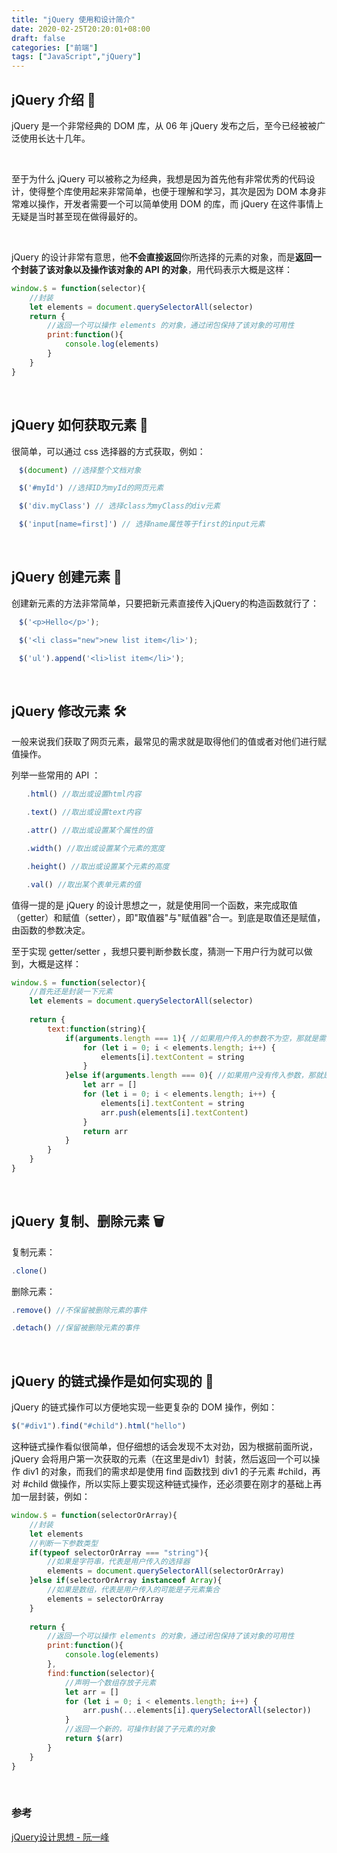 ```yaml
---
title: "jQuery 使用和设计简介"
date: 2020-02-25T20:20:01+08:00
draft: false
categories: ["前端"]
tags: ["JavaScript","jQuery"]
---
```


## jQuery 介绍 :green_book:

jQuery 是一个非常经典的 DOM 库，从 06 年 jQuery 发布之后，至今已经被被广泛使用长达十几年。  

&nbsp;

至于为什么 jQuery  可以被称之为经典，我想是因为首先他有非常优秀的代码设计，使得整个库使用起来非常简单，也便于理解和学习，其次是因为 DOM 本身非常难以操作，开发者需要一个可以简单使用 DOM 的库，而 jQuery 在这件事情上无疑是当时甚至现在做得最好的。  

&nbsp;

jQuery 的设计非常有意思，他**不会直接返回**你所选择的元素的对象，而是**返回一个封装了该对象以及操作该对象的 API 的对象**，用代码表示大概是这样：  

```javascript
window.$ = function(selector){
    //封装
    let elements = document.querySelectorAll(selector)
    return {
        //返回一个可以操作 elements 的对象，通过闭包保持了该对象的可用性
        print:function(){
            console.log(elements)
        }
    }
}
```

&nbsp;&nbsp;

## jQuery 如何获取元素 :pushpin:

很简单，可以通过 css 选择器的方式获取，例如：

```javascript
　$(document) //选择整个文档对象

　$('#myId') //选择ID为myId的网页元素

　$('div.myClass') // 选择class为myClass的div元素

　$('input[name=first]') // 选择name属性等于first的input元素
```

&nbsp;

## jQuery 创建元素 :hammer:

创建新元素的方法非常简单，只要把新元素直接传入jQuery的构造函数就行了：

```javascript
　$('<p>Hello</p>');

　$('<li class="new">new list item</li>');

　$('ul').append('<li>list item</li>');
```

&nbsp;

## jQuery 修改元素 :hammer_and_wrench:

一般来说我们获取了网页元素，最常见的需求就是取得他们的值或者对他们进行赋值操作。  

列举一些常用的 API ：

```javascript
　　.html() //取出或设置html内容

　　.text() //取出或设置text内容

　　.attr() //取出或设置某个属性的值

　　.width() //取出或设置某个元素的宽度

　　.height() //取出或设置某个元素的高度

　　.val() //取出某个表单元素的值
```

值得一提的是 jQuery 的设计思想之一，就是使用同一个函数，来完成取值（getter）和赋值（setter），即"取值器"与"赋值器"合一。到底是取值还是赋值，由函数的参数决定。  

至于实现 getter/setter ，我想只要判断参数长度，猜测一下用户行为就可以做到，大概是这样：

```javascript
window.$ = function(selector){
    //首先还是封装一下元素
    let elements = document.querySelectorAll(selector)
    
    return {
        text:function(string){
            if(arguments.length === 1){ //如果用户传入的参数不为空，那就是需要添加，即 setter
                for (let i = 0; i < elements.length; i++) {
                	elements[i].textContent = string
            	}
            }else if(arguments.length === 0){ //如果用户没有传入参数，那就是需要获取元素的文本内容，即 getter
                let arr = []
                for (let i = 0; i < elements.length; i++) {
                	elements[i].textContent = string
                    arr.push(elements[i].textContent)
            	}
                return arr
            }
        }
    }
}
```

&nbsp;

## jQuery 复制、删除元素 :wastebasket:

复制元素：

```javascript
.clone()
```

删除元素：

```javascript
.remove() //不保留被删除元素的事件

.detach() //保留被删除元素的事件
```

&nbsp;

## jQuery 的链式操作是如何实现的 :gun:

jQuery 的链式操作可以方便地实现一些更复杂的 DOM 操作，例如：

```javascript
$("#div1").find("#child").html("hello")
```

这种链式操作看似很简单，但仔细想的话会发现不太对劲，因为根据前面所说，jQuery 会将用户第一次获取的元素（在这里是div1）封装，然后返回一个可以操作 div1 的对象，而我们的需求却是使用 find 函数找到 div1 的子元素 #child，再对 #child 做操作，所以实际上要实现这种链式操作，还必须要在刚才的基础上再加一层封装，例如：

```javascript
window.$ = function(selectorOrArray){
    //封装
    let elements 
    //判断一下参数类型
    if(typeof selectorOrArray === "string"){
        //如果是字符串，代表是用户传入的选择器
        elements = document.querySelectorAll(selectorOrArray)
    }else if(selectorOrArray instanceof Array){
        //如果是数组，代表是用户传入的可能是子元素集合
        elements = selectorOrArray
    }
    
    return {
        //返回一个可以操作 elements 的对象，通过闭包保持了该对象的可用性
        print:function(){
            console.log(elements)
        },
        find:function(selector){
            //声明一个数组存放子元素
            let arr = []
            for (let i = 0; i < elements.length; i++) {
                arr.push(...elements[i].querySelectorAll(selector))
            }
            //返回一个新的，可操作封装了子元素的对象
            return $(arr)
        }
    }
}
```

&nbsp;

### 参考

[jQuery设计思想 - 阮一峰](http://www.ruanyifeng.com/blog/2011/07/jquery_fundamentals.html)
